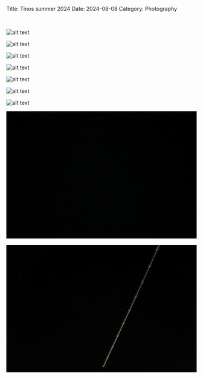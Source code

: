 Title: Tinos summer 2024
Date: 2024-08-08
Category: Photography

<br>

![alt text](images/tinos_summer_2024/DSC_2702_edited.jpg)

![alt text](images/tinos_summer_2024/DSC_2474.JPG)

![alt text](images/tinos_summer_2024/DSC_2481.JPG) 

![alt text](images/tinos_summer_2024/DSC_2840_edited.jpg) 

![alt text](images/tinos_summer_2024/DSC_2649_edited.jpg) 

![alt text](images/tinos_summer_2024/DSC_2718_edited.jpg) 

![alt text](images/tinos_summer_2024/DSC_2815_edited2.jpg) 

![alt text](images/tinos_summer_2024/tinos_night_sky_1.jpg) 

![alt text](images/tinos_summer_2024/tinos_sky_2.jpg)


